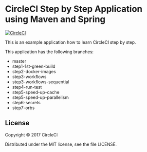 # CircleCI Step by Step Application using Maven and Spring 
[![CircleCI](https://circleci.com/gh/kurumai/circleci-step-by-step/tree/step2-docker-images.svg?style=svg)](https://circleci.com/gh/kurumai/circleci-step-by-step/tree/step2-docker-images)

This is an example application how to learn CircleCI step by step.

This application has the following branches: 

- master
- step1-1st-green-build
- step2-docker-images
- step3-workflows
- step3-workflows-sequential
- step4-run-test
- step5-speed-up-cache
- step5-speed-up-parallelism
- step6-secrets
- step7-orbs

## License

Copyright © 2017 CircleCI

Distributed under the MIT license, see the file LICENSE.

